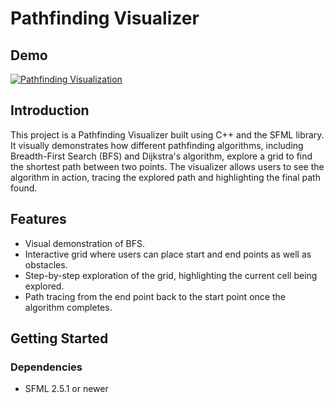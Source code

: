 # Pathfinding Visualizer

## Demo
[![Pathfinding Visualization](https://i.imgur.com/TSJBZI5.jpg)](https://imgur.com/TSJBZI5)

## Introduction
This project is a Pathfinding Visualizer built using C++ and the SFML library. It visually demonstrates how different pathfinding algorithms, including Breadth-First Search (BFS) and Dijkstra's algorithm, explore a grid to find the shortest path between two points. The visualizer allows users to see the algorithm in action, tracing the explored path and highlighting the final path found.

## Features
- Visual demonstration of BFS.
- Interactive grid where users can place start and end points as well as obstacles.
- Step-by-step exploration of the grid, highlighting the current cell being explored.
- Path tracing from the end point back to the start point once the algorithm completes.

## Getting Started

### Dependencies
- SFML 2.5.1 or newer
